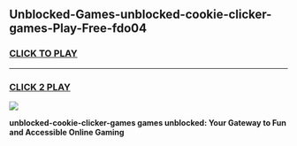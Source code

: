 
## Unblocked-Games-unblocked-cookie-clicker-games-Play-Free-fdo04
<h3>
<a href="https://premium76.site?title=unblocked-cookie-clicker-games&ref=19M">CLICK TO PLAY</a></h3>
<hr>

<h3>
<a href="https://premium76.site?title=unblocked-cookie-clicker-games&ref=19M">CLICK 2 PLAY</a>
  
</h3>

<a href="https://premium76.site?title=unblocked-cookie-clicker-games&ref=19M"><img src="https://clearcache.store/games.png"></a>


**unblocked-cookie-clicker-games games unblocked: Your Gateway to Fun and Accessible Online Gaming**
